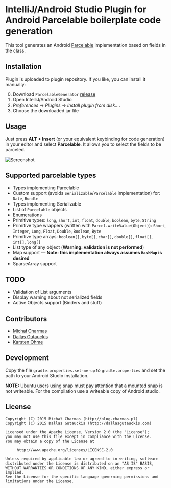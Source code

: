 # IntelliJ/Android Studio Plugin for Android Parcelable boilerplate code generation

This tool generates an Android [Parcelable](https://developer.android.com/reference/android/os/Parcelable.html) implementation based on fields in the class.

## Installation

 Plugin is uploaded to plugin repository.
 If you like, you can install it manually:

 0. Download `ParcelableGenerator` [release](https://github.com/mcharmas/android-parcelable-intellij-plugin/releases/tag/v0.7.0)
 0. Open IntelliJ/Android Studio
 0. *Preferences* -> *Plugins* -> *Install plugin from disk...*.
 0. Choose the downloaded jar file

## Usage

Just press **ALT + Insert** (or your equivalent keybinding for code generation) in your editor and select **Parcelable**. It allows you to select the fields to be parceled.

![Screenshot](screenshot.png)

## Supported parcelable types

 * Types implementing Parcelable
 * Custom support (avoids `Serializable`/`Parcelable` implementation) for: `Date`, `Bundle`
 * Types implementing Serializable
 * List of `Parcelable` objects
 * Enumerations
 * Primitive types: `long`, `short`, `int`, `float`, `double`, `boolean`, `byte`, `String`
 * Primitive type wrappers (written with `Parcel.writeValue(Object)`): `Short`, `Integer`, `Long`, `Float`, `Double`, `Boolean`, `Byte`
 * Primitive type arrays: `boolean[]`, `byte[]`, `char[]`, `double[]`, `float[]`, `int[]`, `long[]`
 * List type of any object (**Warning: validation is not performed**)
 * Map support — **Note: this implementation always assumes `HashMap` is desired**
 * SparseArray support

## TODO

 * Validation of List arguments
 * Display warning about not serialized fields
 * Active Objects support (Binders and stuff)
 
## Contributors

 * [Michał Charmas](https://github.com/mcharmas/)
 * [Dallas Gutauckis](http://github.com/dallasgutauckis)
 * [Karsten Ohme](http://github.com/koh-osug)

## Development

Copy the file `gradle.properties.set-me-up` to `gradle.properties` 
and set the path to your Android Studio installation.

__NOTE:__ Ubuntu users using snap must pay attention that a mounted snap is not writeable. For the 
compilation use a writeable copy of Android studio.

## License

```
Copyright (C) 2015 Michał Charmas (http://blog.charmas.pl)
Copyright (C) 2015 Dallas Gutauckis (http://dallasgutauckis.com)

Licensed under the Apache License, Version 2.0 (the "License");
you may not use this file except in compliance with the License.
You may obtain a copy of the License at

     http://www.apache.org/licenses/LICENSE-2.0	     

Unless required by applicable law or agreed to in writing, software
distributed under the License is distributed on an "AS IS" BASIS,
WITHOUT WARRANTIES OR CONDITIONS OF ANY KIND, either express or implied.
See the License for the specific language governing permissions and
limitations under the License.
```
